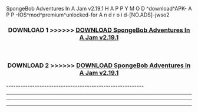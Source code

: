  SpongeBob Adventures In A Jam v2.19.1 H A P P Y M O D ^download^APK- A P P -IOS^mod^premium^unlocked-for A n d r o i d-[NO.ADS]-jwso2



<div align="center">

<h3>DOWNLOAD 1 >>>>>> <a href="https://en-mod.web.app/?en= SpongeBob Adventures In A Jam v2.19.1">DOWNLOAD SpongeBob Adventures In A Jam v2.19.1 </a></h3><br>

<h3>DOWNLOAD 2 >>>>>> <a href="https://en-mod.web.app/?en= SpongeBob Adventures In A Jam v2.19.1">DOWNLOAD SpongeBob Adventures In A Jam v2.19.1 </a></h3>

</div>
----------------------------------------------------------

----------------------------------------------------------

----------------------------------------------------------

----------------------------------------------------------



